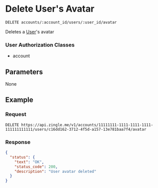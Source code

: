 # Delete User's Avatar

    DELETE accounts/:account_id/users/:user_id/avatar
    
Deletes a [User]'s avatar

### User Authorization Classes 
* account

## Parameters
None

## Example
### Request

    DELETE https://api.zingle.me/v1/accounts/11111111-1111-1111-1111-111111111111/users/c16dd162-3712-4f5d-a157-13e781baa7f4/avatar

### Response
``` json
{
  "status": {
    "text": "OK",
    "status_code": 200,
    "description": "User avatar deleted"
  }
}
```

[User]: README.md

